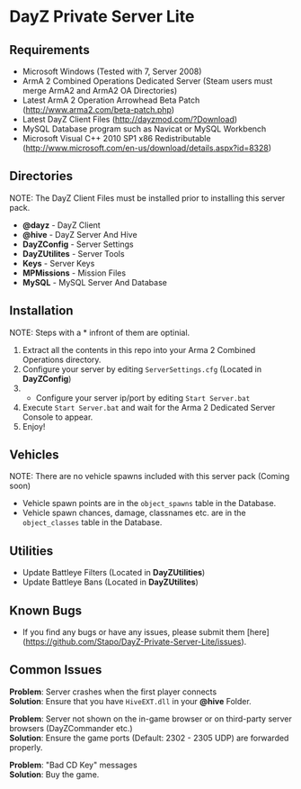 DayZ Private Server Lite
========================

Requirements
------------

 - Microsoft Windows (Tested with 7, Server 2008)
 - ArmA 2 Combined Operations Dedicated Server (Steam users must merge ArmA2 and ArmA2 OA Directories)
 - Latest ArmA 2 Operation Arrowhead Beta Patch (http://www.arma2.com/beta-patch.php)
 - Latest DayZ Client Files (http://dayzmod.com/?Download) 
 - MySQL Database program such as Navicat or MySQL Workbench
 - Microsoft Visual C++ 2010 SP1 x86 Redistributable (http://www.microsoft.com/en-us/download/details.aspx?id=8328)
 
Directories
-----------

 NOTE: The DayZ Client Files must be installed prior to installing this server pack.

 - **@dayz** - DayZ Client
 - **@hive** - DayZ Server And Hive
 - **DayZConfig** - Server Settings
 - **DayZUtilites** - Server Tools
 - **Keys** - Server Keys
 - **MPMissions** - Mission Files
 - **MySQL** - MySQL Server And Database

Installation
------------

 NOTE: Steps with a * infront of them are optinial.

 1. Extract all the contents in this repo into your Arma 2 Combined Operations directory.
 2. Configure your server by editing `ServerSettings.cfg` (Located in **DayZConfig**)
 4. * Configure your server ip/port by editing `Start Server.bat`
 5. Execute `Start Server.bat` and wait for the Arma 2 Dedicated Server Console to appear.
 6. Enjoy!

Vehicles
--------

 NOTE: There are no vehicle spawns included with this server pack (Coming soon)

 - Vehicle spawn points are in the `object_spawns` table in the Database.
 - Vehicle spawn chances, damage, classnames etc. are in the `object_classes` table in the Database.

Utilities
---------

 - Update Battleye Filters (Located in **DayZUtilities**)
 - Update Battleye Bans (Located in **DayZUtilites**)

Known Bugs
----------

 - If you find any bugs or have any issues, please submit them [here] (https://github.com/Stapo/DayZ-Private-Server-Lite/issues).

Common Issues
-------------

**Problem**: Server crashes when the first player connects	
**Solution**: Ensure that you have `HiveEXT.dll` in your **@hive** Folder.


**Problem**: Server not shown on the in-game browser or on third-party server browsers (DayZCommander etc.)       
**Solution**: Ensure the game ports (Default: 2302 - 2305 UDP) are forwarded properly. 

**Problem**: "Bad CD Key" messages	
**Solution**: Buy the game.
